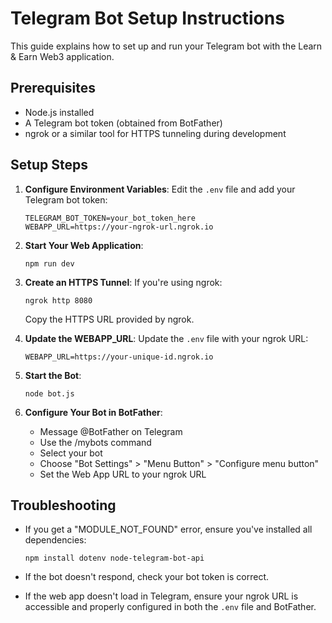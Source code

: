 
# Telegram Bot Setup Instructions

This guide explains how to set up and run your Telegram bot with the Learn & Earn Web3 application.

## Prerequisites

- Node.js installed
- A Telegram bot token (obtained from BotFather)
- ngrok or a similar tool for HTTPS tunneling during development

## Setup Steps

1. **Configure Environment Variables**:
   Edit the `.env` file and add your Telegram bot token:

   ```
   TELEGRAM_BOT_TOKEN=your_bot_token_here
   WEBAPP_URL=https://your-ngrok-url.ngrok.io
   ```

2. **Start Your Web Application**:
   ```
   npm run dev
   ```

3. **Create an HTTPS Tunnel**:
   If you're using ngrok:
   ```
   ngrok http 8080
   ```
   Copy the HTTPS URL provided by ngrok.

4. **Update the WEBAPP_URL**:
   Update the `.env` file with your ngrok URL:
   ```
   WEBAPP_URL=https://your-unique-id.ngrok.io
   ```

5. **Start the Bot**:
   ```
   node bot.js
   ```

6. **Configure Your Bot in BotFather**:
   - Message @BotFather on Telegram
   - Use the /mybots command
   - Select your bot
   - Choose "Bot Settings" > "Menu Button" > "Configure menu button"
   - Set the Web App URL to your ngrok URL

## Troubleshooting

- If you get a "MODULE_NOT_FOUND" error, ensure you've installed all dependencies:
  ```
  npm install dotenv node-telegram-bot-api
  ```

- If the bot doesn't respond, check your bot token is correct.

- If the web app doesn't load in Telegram, ensure your ngrok URL is accessible and properly configured in both the `.env` file and BotFather.
